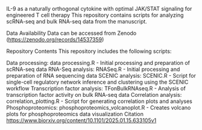 IL-9 as a naturally orthogonal cytokine with optimal JAK/STAT signaling for engineered T cell therapy
This repository contains scripts for analyzing scRNA-seq and bulk RNA-seq data from the manuscript.

Data Availability
Data can be accessed from Zenodo (https://zenodo.org/records/14537359)

Repository Contents
This repository includes the following scripts:

Data processing: data processing.R - Initial processing and preparation of scRNA-seq data
RNA-Seq analysis: RNASeq.R - Initial processing and preparation of RNA sequencing data
SCENIC analysis: SCENIC.R - Script for single-cell regulatory network inference and clustering using the SCENIC workflow
Transcription factor analysis: TFonBulkRNAseq.R - Analysis of transcription factor activity on bulk RNA-seq data
Correlation analysis: correlation_plotting.R - Script for generating correlation plots and analyses
Phosphoproteomics: phosphoproteomics_volcanoplot.R - Creates volcano plots for phosphoproteomics data visualization
Citation
https://www.biorxiv.org/content/10.1101/2025.01.15.633105v1
